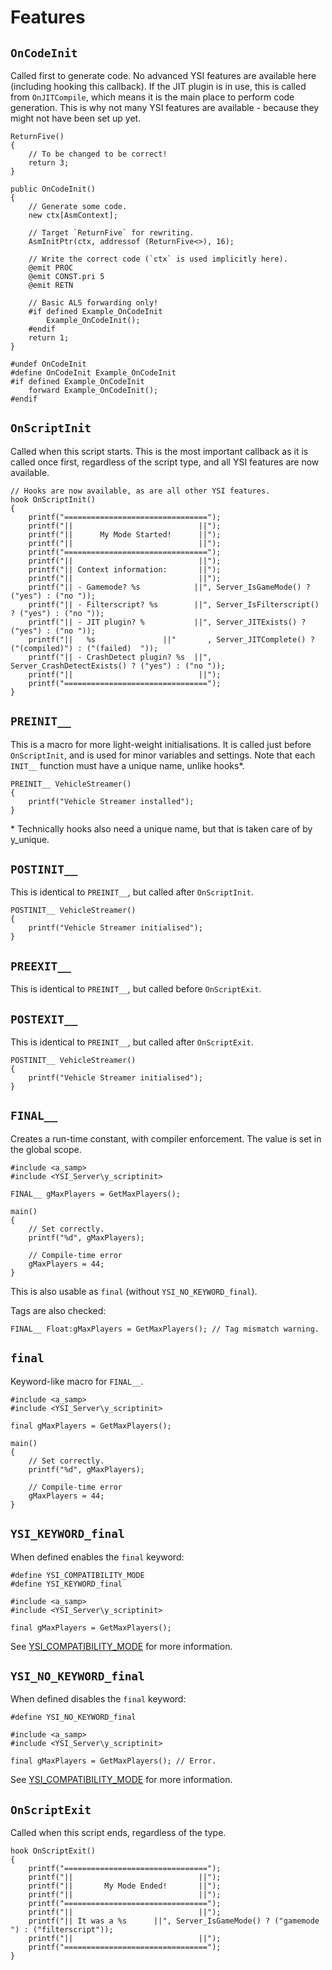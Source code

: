 # Features

## `OnCodeInit`

Called first to generate code.  No advanced YSI features are available here (including hooking this callback).  If the JIT plugin is in use, this is called from `OnJITCompile`, which means it is the main place to perform code generation.  This is why not many YSI features are available - because they might not have been set up yet.

```pawn
ReturnFive()
{
	// To be changed to be correct!
	return 3;
}

public OnCodeInit()
{
	// Generate some code.
	new ctx[AsmContext];

	// Target `ReturnFive` for rewriting.
	AsmInitPtr(ctx, addressof (ReturnFive<>), 16);

	// Write the correct code (`ctx` is used implicitly here).
	@emit PROC
	@emit CONST.pri 5
	@emit RETN

	// Basic ALS forwarding only!
	#if defined Example_OnCodeInit
		Example_OnCodeInit();
	#endif
	return 1;
}

#undef OnCodeInit
#define OnCodeInit Example_OnCodeInit
#if defined Example_OnCodeInit
	forward Example_OnCodeInit();
#endif
```

## `OnScriptInit`

Called when this script starts.  This is the most important callback as it is called once first, regardless of the script type, and all YSI features are now available.

```pawn
// Hooks are now available, as are all other YSI features.
hook OnScriptInit()
{
	printf("================================");
	printf("||                            ||");
	printf("||      My Mode Started!      ||");
	printf("||                            ||");
	printf("================================");
	printf("||                            ||");
	printf("|| Context information:       ||");
	printf("||                            ||");
	printf("|| - Gamemode? %s            ||", Server_IsGameMode() ? ("yes") : ("no "));
	printf("|| - Filterscript? %s        ||", Server_IsFilterscript() ? ("yes") : ("no "));
	printf("|| - JIT plugin? %           ||", Server_JITExists() ? ("yes") : ("no "));
	printf("||   %s               ||"       , Server_JITComplete() ? ("(compiled)") : ("(failed)  "));
	printf("|| - CrashDetect plugin? %s  ||", Server_CrashDetectExists() ? ("yes") : ("no "));
	printf("||                            ||");
	printf("================================");
}
```

## `PREINIT__`

This is a macro for more light-weight initialisations.  It is called just before `OnScriptInit`, and is used for minor variables and settings.  Note that each `INIT__` function must have a unique name, unlike hooks*.

```pawn
PREINIT__ VehicleStreamer()
{
	printf("Vehicle Streamer installed");
}
```

\* Technically hooks also need a unique name, but that is taken care of by y_unique.

## `POSTINIT__`

This is identical to `PREINIT__`, but called after `OnScriptInit`.

```pawn
POSTINIT__ VehicleStreamer()
{
	printf("Vehicle Streamer initialised");
}
```

## `PREEXIT__`

This is identical to `PREINIT__`, but called before `OnScriptExit`.

## `POSTEXIT__`

This is identical to `PREINIT__`, but called after `OnScriptExit`.

```pawn
POSTINIT__ VehicleStreamer()
{
	printf("Vehicle Streamer initialised");
}
```

## `FINAL__`

Creates a run-time constant, with compiler enforcement.  The value is set in the global scope.

```pawn
#include <a_samp>
#include <YSI_Server\y_scriptinit>

FINAL__ gMaxPlayers = GetMaxPlayers();

main()
{
	// Set correctly.
	printf("%d", gMaxPlayers);

	// Compile-time error
	gMaxPlayers = 44;
}
```

This is also usable as `final` (without `YSI_NO_KEYWORD_final`).

Tags are also checked:

```pawn
FINAL__ Float:gMaxPlayers = GetMaxPlayers(); // Tag mismatch warning.
```

## `final`

Keyword-like macro for `FINAL__`.

```pawn
#include <a_samp>
#include <YSI_Server\y_scriptinit>

final gMaxPlayers = GetMaxPlayers();

main()
{
	// Set correctly.
	printf("%d", gMaxPlayers);

	// Compile-time error
	gMaxPlayers = 44;
}
```

## `YSI_KEYWORD_final`

When defined enables the `final` keyword:

```pawn
#define YSI_COMPATIBILITY_MODE
#define YSI_KEYWORD_final

#include <a_samp>
#include <YSI_Server\y_scriptinit>

final gMaxPlayers = GetMaxPlayers();
```

See [YSI_COMPATIBILITY_MODE](../../YSI_COMPATIBILITY_MODE.md) for more information.

## `YSI_NO_KEYWORD_final`

When defined disables the `final` keyword:

```pawn
#define YSI_NO_KEYWORD_final

#include <a_samp>
#include <YSI_Server\y_scriptinit>

final gMaxPlayers = GetMaxPlayers(); // Error.
```

See [YSI_COMPATIBILITY_MODE](../../YSI_COMPATIBILITY_MODE.md) for more information.

## `OnScriptExit`

Called when this script ends, regardless of the type.

```pawn
hook OnScriptExit()
{
	printf("================================");
	printf("||                            ||");
	printf("||       My Mode Ended!       ||");
	printf("||                            ||");
	printf("================================");
	printf("||                            ||");
	printf("|| It was a %s      ||", Server_IsGameMode() ? ("gamemode    ") : ("filterscript"));
	printf("||                            ||");
	printf("================================");
}
```

